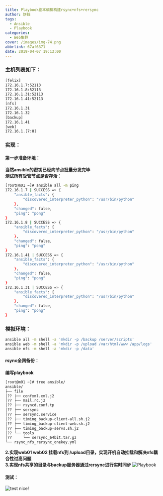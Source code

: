 ```yaml
---
title: Playbook剧本编排构建rsync+nfs+rersync
author: 饼铛
tags:
  - Ansible
  - Playbook
categories:
  - Web集群
cover: /images/img-74.png
abbrlink: 67af6371
date: 2019-04-07 19:13:00
---
```

### 主机列表如下：
```bash
[felix]
172.16.1.7:52113
172.16.1.8:52113
172.16.1.31:52113
172.16.1.41:52113
[nfs]
172.16.1.31
172.16.1.32
[backup]
172.16.1.41
[web]
172.16.1.[7:8]
```
### 实现：
#### 第一步准备环境：
**当然ansible的密钥已经向节点批量分发完毕**<br>
**测试所有受管节点是否存活：**
```bash
[root@m01 ~]# ansible all -m ping 
172.16.1.7 | SUCCESS => {
    "ansible_facts": {
        "discovered_interpreter_python": "/usr/bin/python"
    }, 
    "changed": false, 
    "ping": "pong"
}
172.16.1.8 | SUCCESS => {
    "ansible_facts": {
        "discovered_interpreter_python": "/usr/bin/python"
    }, 
    "changed": false, 
    "ping": "pong"
}
172.16.1.41 | SUCCESS => {
    "ansible_facts": {
        "discovered_interpreter_python": "/usr/bin/python"
    }, 
    "changed": false, 
    "ping": "pong"
}
172.16.1.31 | SUCCESS => {
    "ansible_facts": {
        "discovered_interpreter_python": "/usr/bin/python"
    }, 
    "changed": false, 
    "ping": "pong"
}
```
### 模拟环境：
```bash
ansible all -m shell -a 'mkdir -p /backup /server/scripts'
ansible web -m shell -a 'mkdir -p /upload /var/html/www /app/logs'
ansible nfs -m shell -a 'mkdir -p /data'
```
#### rsync全网备份：
**编写playbook**
```bash
[root@m01 ~]# tree ansible/
ansible/
├── file
│?? ├── confxml.xml.j2
│?? ├── mail.rc.j2
│?? ├── rsyncd.conf.tp
│?? ├── sersync
│?? ├── sersync.service
│?? ├── timing_backup-client-all.sh.j2
│?? ├── timing_backup-client-web.sh.j2
│?? ├── timing_backup-servs.sh.j2
│?? └── tools
│??     └── sersync_64bit.tar.gz
└── rsync_nfs_rersync_onekey.yml
```
**2.实现web01 web02 挂载nfs到 /upload目录，实现开机自动挂载和解决nfs耦合性过高问题**<br>
**3.实现nfs共享的目录与backup服务器通过rersync进行实时同步**
![Playbook](/images/img-6.jpg)

#### 测试：
![test](/images/img-6.png)
nice!
